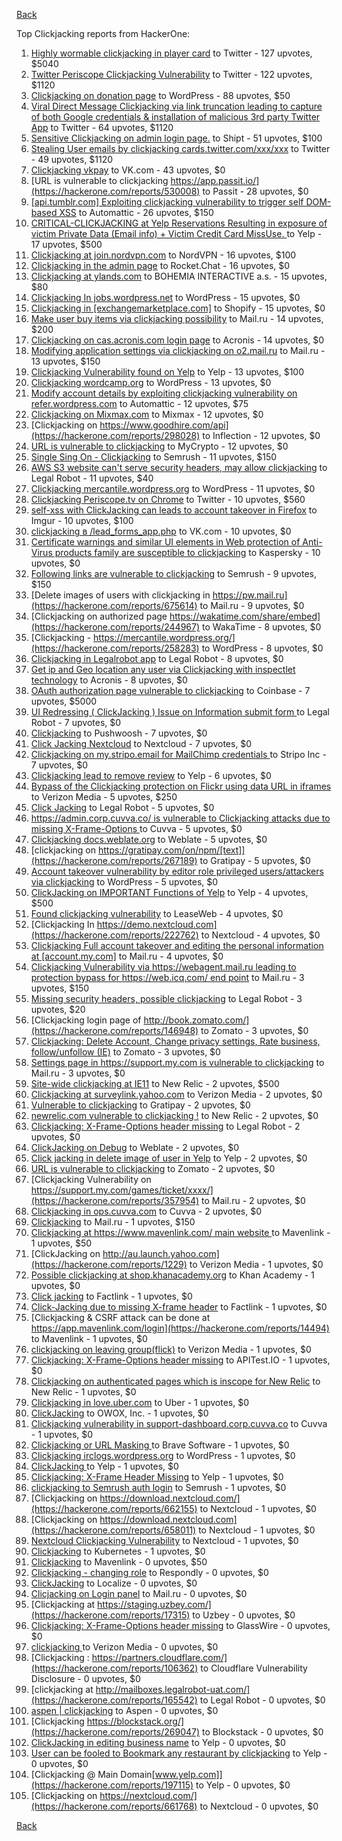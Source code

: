 [Back](../README.md)

Top Clickjacking reports from HackerOne:

1. [Highly wormable clickjacking in player card](https://hackerone.com/reports/85624) to Twitter - 127 upvotes, $5040
2. [Twitter Periscope Clickjacking Vulnerability](https://hackerone.com/reports/591432) to Twitter - 122 upvotes, $1120
3. [Clickjacking on donation page](https://hackerone.com/reports/921709) to WordPress - 88 upvotes, $50
4. [Viral Direct Message Clickjacking via link truncation leading to capture of both Google credentials & installation of malicious 3rd party Twitter App](https://hackerone.com/reports/643274) to Twitter - 64 upvotes, $1120
5. [Sensitive Clickjacking on admin login page.](https://hackerone.com/reports/389145) to Shipt - 51 upvotes, $100
6. [Stealing User emails by clickjacking cards.twitter.com/xxx/xxx](https://hackerone.com/reports/154963) to Twitter - 49 upvotes, $1120
7. [Clickjacking vkpay](https://hackerone.com/reports/374817) to VK.com - 43 upvotes, $0
8. [URL is vulnerable to clickjacking  https://app.passit.io/](https://hackerone.com/reports/530008) to Passit - 28 upvotes, $0
9. [[api.tumblr.com] Exploiting clickjacking vulnerability to trigger self DOM-based XSS](https://hackerone.com/reports/953579) to Automattic - 26 upvotes, $150
10. [CRITICAL-CLICKJACKING at Yelp Reservations Resulting in exposure of victim Private Data (Email info) + Victim Credit Card MissUse. ](https://hackerone.com/reports/355859) to Yelp - 17 upvotes, $500
11. [Clickjacking at join.nordvpn.com](https://hackerone.com/reports/765955) to NordVPN - 16 upvotes, $100
12. [Clickjacking in the admin page](https://hackerone.com/reports/728004) to Rocket.Chat - 16 upvotes, $0
13. [Clickjacking at ylands.com](https://hackerone.com/reports/405342) to BOHEMIA INTERACTIVE a.s. - 15 upvotes, $80
14. [Clickjacking In jobs.wordpress.net](https://hackerone.com/reports/223024) to WordPress - 15 upvotes, $0
15. [Clickjacking in [exchangemarketplace.com]](https://hackerone.com/reports/658217) to Shopify - 15 upvotes, $0
16. [Make user buy items via clickjacking possibility](https://hackerone.com/reports/471967) to Mail.ru - 14 upvotes, $200
17. [Clickjacking on cas.acronis.com login page](https://hackerone.com/reports/971234) to Acronis - 14 upvotes, $0
18. [Modifying application settings via clickjacking on o2.mail.ru](https://hackerone.com/reports/355774) to Mail.ru - 13 upvotes, $150
19. [Clickjacking Vulnerability found on Yelp](https://hackerone.com/reports/214087) to Yelp - 13 upvotes, $100
20. [Clickjacking wordcamp.org](https://hackerone.com/reports/230581) to WordPress - 13 upvotes, $0
21. [Modify account details by exploiting clickjacking vulnerability on refer.wordpress.com](https://hackerone.com/reports/765355) to Automattic - 12 upvotes, $75
22. [Clickjacking on Mixmax.com](https://hackerone.com/reports/234713) to Mixmax - 12 upvotes, $0
23. [Clickjacking on https://www.goodhire.com/api](https://hackerone.com/reports/298028) to Inflection - 12 upvotes, $0
24. [URL is vulnerable to clickjacking](https://hackerone.com/reports/712376) to MyCrypto - 12 upvotes, $0
25. [Single Sing On - Clickjacking](https://hackerone.com/reports/299009) to Semrush - 11 upvotes, $150
26. [AWS S3 website can't serve security headers, may allow clickjacking](https://hackerone.com/reports/149572) to Legal Robot - 11 upvotes, $40
27. [Clickjacking mercantile.wordpress.org](https://hackerone.com/reports/264125) to WordPress - 11 upvotes, $0
28. [Clickjacking Periscope.tv on Chrome](https://hackerone.com/reports/198622) to Twitter - 10 upvotes, $560
29. [self-xss with ClickJacking can leads to account takeover in Firefox](https://hackerone.com/reports/892289) to Imgur - 10 upvotes, $100
30. [clickjacking в /lead_forms_app.php](https://hackerone.com/reports/294334) to VK.com - 10 upvotes, $0
31. [Certificate warnings and similar UI elements in Web protection of Anti-Virus products family are susceptible to clickjacking](https://hackerone.com/reports/463695) to Kaspersky - 10 upvotes, $0
32. [Following links are vulnerable to clickjacking](https://hackerone.com/reports/289246) to Semrush - 9 upvotes, $150
33. [Delete images of users  with clickjacking in https://pw.mail.ru](https://hackerone.com/reports/675614) to Mail.ru - 9 upvotes, $0
34. [Clickjacking on authorized page https://wakatime.com/share/embed](https://hackerone.com/reports/244967) to WakaTime - 8 upvotes, $0
35. [Clickjacking - https://mercantile.wordpress.org/](https://hackerone.com/reports/258283) to WordPress - 8 upvotes, $0
36. [Clickjacking in Legalrobot app](https://hackerone.com/reports/270454) to Legal Robot - 8 upvotes, $0
37. [Get ip and Geo location any user via Clickjacking with inspectlet technology](https://hackerone.com/reports/998555) to Acronis - 8 upvotes, $0
38. [OAuth authorization page vulnerable to clickjacking](https://hackerone.com/reports/65825) to Coinbase - 7 upvotes, $5000
39. [UI Redressing ( ClickJacking ) Issue on Information submit form ](https://hackerone.com/reports/163753) to Legal Robot - 7 upvotes, $0
40. [Clickjacking](https://hackerone.com/reports/200419) to Pushwoosh - 7 upvotes, $0
41. [Click Jacking Nextcloud](https://hackerone.com/reports/347782) to Nextcloud - 7 upvotes, $0
42. [Clickjacking on my.stripo.email for MailChimp credentials ](https://hackerone.com/reports/737625) to Stripo Inc - 7 upvotes, $0
43. [Clickjacking lead to remove review](https://hackerone.com/reports/965141) to Yelp - 6 upvotes, $0
44. [Bypass of the Clickjacking protection on Flickr using data URL in iframes](https://hackerone.com/reports/7264) to Verizon Media - 5 upvotes, $250
45. [Click Jacking](https://hackerone.com/reports/163888) to Legal Robot - 5 upvotes, $0
46. [https://admin.corp.cuvva.co/ is vulnerable to Clickjacking attacks due to missing X-Frame-Options ](https://hackerone.com/reports/231434) to Cuvva - 5 upvotes, $0
47. [Clickjacking docs.weblate.org](https://hackerone.com/reports/223391) to Weblate - 5 upvotes, $0
48. [clickjacking on https://gratipay.com/on/npm/[text]](https://hackerone.com/reports/267189) to Gratipay - 5 upvotes, $0
49. [Account takeover vulnerability by editor role privileged users/attackers via clickjacking](https://hackerone.com/reports/388254) to WordPress - 5 upvotes, $0
50. [ClickJacking on IMPORTANT Functions of Yelp](https://hackerone.com/reports/305128) to Yelp - 4 upvotes, $500
51. [Found clickjacking vulnerability](https://hackerone.com/reports/119828) to LeaseWeb - 4 upvotes, $0
52. [Clickjacking In https://demo.nextcloud.com](https://hackerone.com/reports/222762) to Nextcloud - 4 upvotes, $0
53. [Clickjacking Full account takeover and editing the personal information at [account.my.com]](https://hackerone.com/reports/261652) to Mail.ru - 4 upvotes, $0
54. [Clickjacking Vulnerability via https://webagent.mail.ru leading to protection bypass for https://web.icq.com/ end point](https://hackerone.com/reports/918923) to Mail.ru - 3 upvotes, $150
55. [Missing security headers, possible clickjacking](https://hackerone.com/reports/64645) to Legal Robot - 3 upvotes, $20
56. [Clickjacking login page of http://book.zomato.com/](https://hackerone.com/reports/146948) to Zomato - 3 upvotes, $0
57. [Clickjacking: Delete Account, Change privacy settings, Rate business, follow/unfollow (IE)](https://hackerone.com/reports/338569) to Zomato - 3 upvotes, $0
58. [Settings page in https://support.my.com is vulnerable to clickjacking](https://hackerone.com/reports/667400) to Mail.ru - 3 upvotes, $0
59. [Site-wide clickjacking at IE11](https://hackerone.com/reports/614947) to New Relic - 2 upvotes, $500
60. [Clickjacking at surveylink.yahoo.com](https://hackerone.com/reports/3578) to Verizon Media - 2 upvotes, $0
61. [Vulnerable to clickjacking](https://hackerone.com/reports/123782) to Gratipay - 2 upvotes, $0
62. [newrelic.com vulnerable to clickjacking !](https://hackerone.com/reports/123126) to New Relic - 2 upvotes, $0
63. [Clickjacking: X-Frame-Options header missing](https://hackerone.com/reports/163646) to Legal Robot - 2 upvotes, $0
64. [ClickJacking on Debug](https://hackerone.com/reports/225555) to Weblate - 2 upvotes, $0
65. [Click jacking in delete image of user in Yelp](https://hackerone.com/reports/201848) to Yelp - 2 upvotes, $0
66. [URL is vulnerable to clickjacking](https://hackerone.com/reports/337219) to Zomato - 2 upvotes, $0
67. [Clickjacking Vulnerability on https://support.my.com/games/ticket/xxxx/](https://hackerone.com/reports/357954) to Mail.ru - 2 upvotes, $0
68. [Clickjacking in ops.cuvva.com](https://hackerone.com/reports/583624) to Cuvva - 2 upvotes, $0
69. [Clickjacking](https://hackerone.com/reports/8724) to Mail.ru - 1 upvotes, $150
70. [Clickjacking at https://www.mavenlink.com/ main website ](https://hackerone.com/reports/14631) to Mavenlink - 1 upvotes, $50
71. [ClickJacking on http://au.launch.yahoo.com](https://hackerone.com/reports/1229) to Verizon Media - 1 upvotes, $0
72. [Possible clickjacking at shop.khanacademy.org](https://hackerone.com/reports/6370) to Khan Academy - 1 upvotes, $0
73. [Click jacking](https://hackerone.com/reports/13550) to Factlink - 1 upvotes, $0
74. [Click-Jacking due to missing X-frame header](https://hackerone.com/reports/17664) to Factlink - 1 upvotes, $0
75. [Clickjacking & CSRF attack can be done at https://app.mavenlink.com/login](https://hackerone.com/reports/14494) to Mavenlink - 1 upvotes, $0
76. [clickjacking on leaving group(flick)](https://hackerone.com/reports/7745) to Verizon Media - 1 upvotes, $0
77. [Clickjacking: X-Frame-Options header missing](https://hackerone.com/reports/129650) to APITest.IO - 1 upvotes, $0
78. [Clickjacking on authenticated pages which is inscope for New Relic](https://hackerone.com/reports/128645) to New Relic - 1 upvotes, $0
79. [Clickjacking in love.uber.com](https://hackerone.com/reports/137152) to Uber - 1 upvotes, $0
80. [ClickJacking](https://hackerone.com/reports/183127) to OWOX, Inc. - 1 upvotes, $0
81. [Clickjacking vulnerability in support-dashboard.corp.cuvva.co](https://hackerone.com/reports/231694) to Cuvva - 1 upvotes, $0
82. [Clickjacking or URL Masking ](https://hackerone.com/reports/204198) to Brave Software - 1 upvotes, $0
83. [Clickjacking irclogs.wordpress.org](https://hackerone.com/reports/267075) to WordPress - 1 upvotes, $0
84. [ClickJacking ](https://hackerone.com/reports/179839) to Yelp - 1 upvotes, $0
85. [Clickjacking: X-Frame Header Missing](https://hackerone.com/reports/168358) to Yelp - 1 upvotes, $0
86. [clickjacking to Semrush auth login](https://hackerone.com/reports/318295) to Semrush - 1 upvotes, $0
87. [Clickjacking on https://download.nextcloud.com/](https://hackerone.com/reports/662155) to Nextcloud - 1 upvotes, $0
88. [Clickjacking on https://download.nextcloud.com](https://hackerone.com/reports/658011) to Nextcloud - 1 upvotes, $0
89. [Nextcloud Clickjacking Vulnerability](https://hackerone.com/reports/710996) to Nextcloud - 1 upvotes, $0
90. [Clickjacking](https://hackerone.com/reports/832593) to Kubernetes - 1 upvotes, $0
91. [Clickjacking](https://hackerone.com/reports/21110) to Mavenlink - 0 upvotes, $50
92. [Clickjacking - changing role](https://hackerone.com/reports/7924) to Respondly - 0 upvotes, $0
93. [ClickJacking](https://hackerone.com/reports/7862) to Localize - 0 upvotes, $0
94. [Clicjacking on Login panel](https://hackerone.com/reports/8459) to Mail.ru - 0 upvotes, $0
95. [Clickjacking at https://staging.uzbey.com/](https://hackerone.com/reports/17315) to Uzbey - 0 upvotes, $0
96. [Clickjacking: X-Frame-Options header missing](https://hackerone.com/reports/27594) to GlassWire - 0 upvotes, $0
97. [clickjacking ](https://hackerone.com/reports/1207) to Verizon Media - 0 upvotes, $0
98. [Clickjacking : https://partners.cloudflare.com/](https://hackerone.com/reports/106362) to Cloudflare Vulnerability Disclosure - 0 upvotes, $0
99. [clickjacking at http://mailboxes.legalrobot-uat.com/](https://hackerone.com/reports/165542) to Legal Robot - 0 upvotes, $0
100. [aspen | clickjacking](https://hackerone.com/reports/272387) to Aspen - 0 upvotes, $0
101. [Clickjacking https://blockstack.org/](https://hackerone.com/reports/269047) to Blockstack - 0 upvotes, $0
102. [ClickJacking in editing business name](https://hackerone.com/reports/227837) to Yelp - 0 upvotes, $0
103. [User can be fooled to Bookmark any restaurant by clickjacking](https://hackerone.com/reports/228295) to Yelp - 0 upvotes, $0
104. [Clickjacking @ Main Domain[www.yelp.com]](https://hackerone.com/reports/197115) to Yelp - 0 upvotes, $0
105. [Clickjacking on https://nextcloud.com/](https://hackerone.com/reports/661768) to Nextcloud - 0 upvotes, $0


[Back](../README.md)